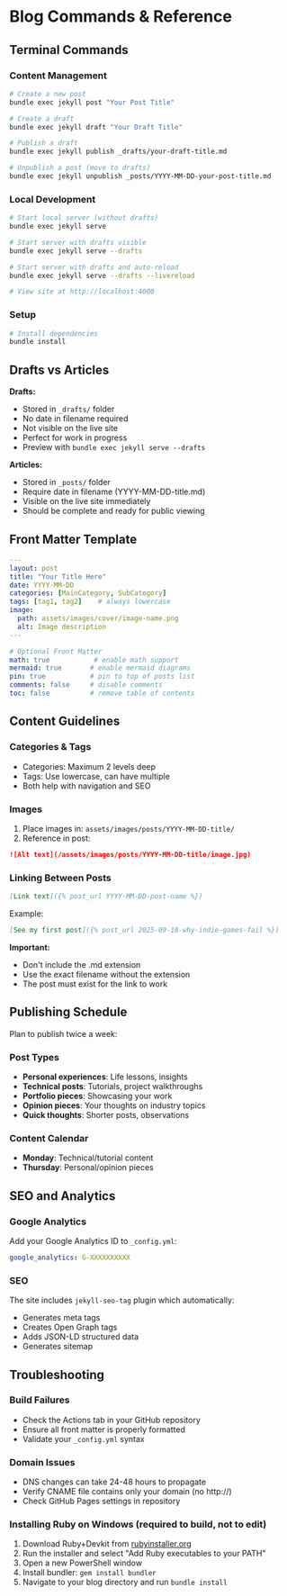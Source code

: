 # Blog Commands & Reference

## Terminal Commands

### Content Management
```bash
# Create a new post
bundle exec jekyll post "Your Post Title"

# Create a draft
bundle exec jekyll draft "Your Draft Title"

# Publish a draft
bundle exec jekyll publish _drafts/your-draft-title.md

# Unpublish a post (move to drafts)
bundle exec jekyll unpublish _posts/YYYY-MM-DD-your-post-title.md
```

### Local Development
```bash
# Start local server (without drafts)
bundle exec jekyll serve

# Start server with drafts visible
bundle exec jekyll serve --drafts

# Start server with drafts and auto-reload
bundle exec jekyll serve --drafts --livereload

# View site at http://localhost:4000
```

### Setup
```bash
# Install dependencies
bundle install
```

## Drafts vs Articles

**Drafts:**
- Stored in `_drafts/` folder
- No date in filename required
- Not visible on the live site
- Perfect for work in progress
- Preview with `bundle exec jekyll serve --drafts`

**Articles:**
- Stored in `_posts/` folder
- Require date in filename (YYYY-MM-DD-title.md)
- Visible on the live site immediately
- Should be complete and ready for public viewing

## Front Matter Template

```yaml
---
layout: post
title: "Your Title Here"
date: YYYY-MM-DD
categories: [MainCategory, SubCategory]
tags: [tag1, tag2]    # always lowercase
image:
  path: assets/images/cover/image-name.png
  alt: Image description
---

# Optional Front Matter
math: true           # enable math support
mermaid: true       # enable mermaid diagrams
pin: true           # pin to top of posts list
comments: false     # disable comments
toc: false          # remove table of contents
```

## Content Guidelines

### Categories & Tags
- Categories: Maximum 2 levels deep
- Tags: Use lowercase, can have multiple
- Both help with navigation and SEO

### Images
1. Place images in: `assets/images/posts/YYYY-MM-DD-title/`
2. Reference in post:
```markdown
![Alt text](/assets/images/posts/YYYY-MM-DD-title/image.jpg)
```

### Linking Between Posts
```markdown
[Link text]({% post_url YYYY-MM-DD-post-name %})
```
Example:
```markdown
[See my first post]({% post_url 2025-09-18-why-indie-games-fail %})
```

**Important:**
- Don't include the .md extension
- Use the exact filename without the extension
- The post must exist for the link to work

## Publishing Schedule

Plan to publish twice a week:

### Post Types
- **Personal experiences**: Life lessons, insights
- **Technical posts**: Tutorials, project walkthroughs
- **Portfolio pieces**: Showcasing your work
- **Opinion pieces**: Your thoughts on industry topics
- **Quick thoughts**: Shorter posts, observations

### Content Calendar
- **Monday**: Technical/tutorial content
- **Thursday**: Personal/opinion pieces

## SEO and Analytics

### Google Analytics
Add your Google Analytics ID to `_config.yml`:
```yaml
google_analytics: G-XXXXXXXXXX
```

### SEO
The site includes `jekyll-seo-tag` plugin which automatically:
- Generates meta tags
- Creates Open Graph tags
- Adds JSON-LD structured data
- Generates sitemap

## Troubleshooting

### Build Failures
- Check the Actions tab in your GitHub repository
- Ensure all front matter is properly formatted
- Validate your `_config.yml` syntax

### Domain Issues
- DNS changes can take 24-48 hours to propagate
- Verify CNAME file contains only your domain (no http://)
- Check GitHub Pages settings in repository

### Installing Ruby on Windows (required to build, not to edit)
1. Download Ruby+Devkit from [rubyinstaller.org](https://rubyinstaller.org/)
2. Run the installer and select "Add Ruby executables to your PATH"
3. Open a new PowerShell window
4. Install bundler: `gem install bundler`
5. Navigate to your blog directory and run `bundle install`